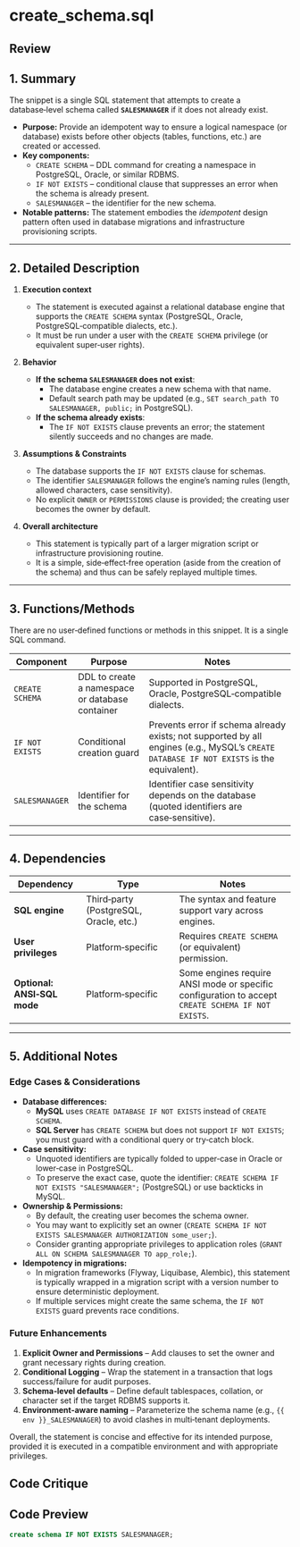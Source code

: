 # create_schema.sql

## Review

## 1. Summary  
The snippet is a single SQL statement that attempts to create a database‑level schema called **`SALESMANAGER`** if it does not already exist.  
- **Purpose:** Provide an idempotent way to ensure a logical namespace (or database) exists before other objects (tables, functions, etc.) are created or accessed.  
- **Key components:**  
  - `CREATE SCHEMA` – DDL command for creating a namespace in PostgreSQL, Oracle, or similar RDBMS.  
  - `IF NOT EXISTS` – conditional clause that suppresses an error when the schema is already present.  
  - `SALESMANAGER` – the identifier for the new schema.  
- **Notable patterns:** The statement embodies the *idempotent* design pattern often used in database migrations and infrastructure provisioning scripts.

---

## 2. Detailed Description  
1. **Execution context**  
   - The statement is executed against a relational database engine that supports the `CREATE SCHEMA` syntax (PostgreSQL, Oracle, PostgreSQL‑compatible dialects, etc.).  
   - It must be run under a user with the `CREATE SCHEMA` privilege (or equivalent super‑user rights).

2. **Behavior**  
   - **If the schema `SALESMANAGER` does not exist**:  
     - The database engine creates a new schema with that name.  
     - Default search path may be updated (e.g., `SET search_path TO SALESMANAGER, public;` in PostgreSQL).  
   - **If the schema already exists**:  
     - The `IF NOT EXISTS` clause prevents an error; the statement silently succeeds and no changes are made.

3. **Assumptions & Constraints**  
   - The database supports the `IF NOT EXISTS` clause for schemas.  
   - The identifier `SALESMANAGER` follows the engine’s naming rules (length, allowed characters, case sensitivity).  
   - No explicit `OWNER` or `PERMISSIONS` clause is provided; the creating user becomes the owner by default.  

4. **Overall architecture**  
   - This statement is typically part of a larger migration script or infrastructure provisioning routine.  
   - It is a simple, side‑effect‑free operation (aside from the creation of the schema) and thus can be safely replayed multiple times.

---

## 3. Functions/Methods  
There are no user‑defined functions or methods in this snippet. It is a single SQL command.

| Component | Purpose | Notes |
|-----------|---------|-------|
| `CREATE SCHEMA` | DDL to create a namespace or database container | Supported in PostgreSQL, Oracle, PostgreSQL‑compatible dialects. |
| `IF NOT EXISTS` | Conditional creation guard | Prevents error if schema already exists; not supported by all engines (e.g., MySQL’s `CREATE DATABASE IF NOT EXISTS` is the equivalent). |
| `SALESMANAGER` | Identifier for the schema | Identifier case sensitivity depends on the database (quoted identifiers are case‑sensitive). |

---

## 4. Dependencies  
| Dependency | Type | Notes |
|------------|------|-------|
| **SQL engine** | Third‑party (PostgreSQL, Oracle, etc.) | The syntax and feature support vary across engines. |
| **User privileges** | Platform‑specific | Requires `CREATE SCHEMA` (or equivalent) permission. |
| **Optional: ANSI‑SQL mode** | Platform‑specific | Some engines require ANSI mode or specific configuration to accept `CREATE SCHEMA IF NOT EXISTS`. |

---

## 5. Additional Notes  

### Edge Cases & Considerations  
- **Database differences:**  
  - **MySQL** uses `CREATE DATABASE IF NOT EXISTS` instead of `CREATE SCHEMA`.  
  - **SQL Server** has `CREATE SCHEMA` but does not support `IF NOT EXISTS`; you must guard with a conditional query or try‑catch block.  
- **Case sensitivity:**  
  - Unquoted identifiers are typically folded to upper‑case in Oracle or lower‑case in PostgreSQL.  
  - To preserve the exact case, quote the identifier: `CREATE SCHEMA IF NOT EXISTS "SALESMANAGER";` (PostgreSQL) or use backticks in MySQL.  
- **Ownership & Permissions:**  
  - By default, the creating user becomes the schema owner.  
  - You may want to explicitly set an owner (`CREATE SCHEMA IF NOT EXISTS SALESMANAGER AUTHORIZATION some_user;`).  
  - Consider granting appropriate privileges to application roles (`GRANT ALL ON SCHEMA SALESMANAGER TO app_role;`).  
- **Idempotency in migrations:**  
  - In migration frameworks (Flyway, Liquibase, Alembic), this statement is typically wrapped in a migration script with a version number to ensure deterministic deployment.  
  - If multiple services might create the same schema, the `IF NOT EXISTS` guard prevents race conditions.  

### Future Enhancements  
1. **Explicit Owner and Permissions** – Add clauses to set the owner and grant necessary rights during creation.  
2. **Conditional Logging** – Wrap the statement in a transaction that logs success/failure for audit purposes.  
3. **Schema‑level defaults** – Define default tablespaces, collation, or character set if the target RDBMS supports it.  
4. **Environment‑aware naming** – Parameterize the schema name (e.g., `{{ env }}_SALESMANAGER`) to avoid clashes in multi‑tenant deployments.  

Overall, the statement is concise and effective for its intended purpose, provided it is executed in a compatible environment and with appropriate privileges.

## Code Critique



## Code Preview

```sql
create schema IF NOT EXISTS SALESMANAGER;


```
